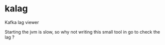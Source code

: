 # kalag
Kafka lag viewer

Starting the jvm is slow, so why not writing this small tool in go to check the lag ?
